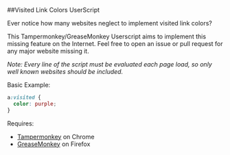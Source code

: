##Visited Link Colors UserScript

Ever notice how many websites neglect to implement visited link colors?

This Tampermonkey/GreaseMonkey Userscript aims to implement this missing
feature on the Internet. Feel free to open an issue or pull request for
any major website missing it.

*Note: Every line of the script must be evaluated each page load, so only
well known websites should be included.*

Basic Example:
```css
a:visited {
  color: purple;
}
```

Requires:
* [Tampermonkey](https://chrome.google.com/webstore/detail/tampermonkey/dhdgffkkebhmkfjojejmpbldmpobfkfo?hl=en) on Chrome
* [GreaseMonkey](https://addons.mozilla.org/en-us/firefox/addon/greasemonkey/) on Firefox

